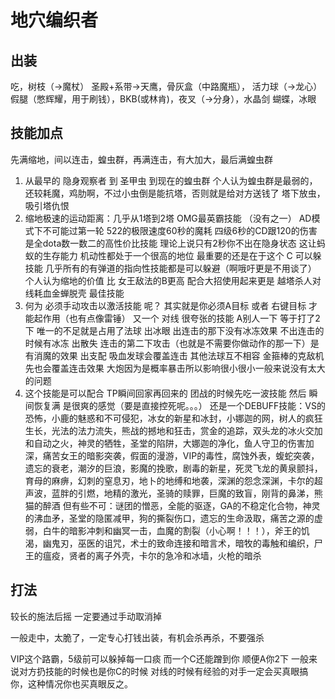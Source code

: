 # 地穴编织者

## 出装
吃，树枝（->魔杖）
圣殿+系带->天鹰，骨灰盒（中路魔瓶），
活力球（->龙心）假腿（憋辉耀，用于刷钱），BKB(或林肯)，夜叉（->分身），水晶剑
蝴蝶，冰眼

## 技能加点
先满缩地，间以连击，蝗虫群，再满连击，有大加大，最后满蝗虫群

1. 从最早的 隐身观察者 到 圣甲虫 到现在的蝗虫群
  个人认为蝗虫群是最弱的，还较耗魔，鸡肋啊，不过小虫倒是能抗塔，否则就是给对方送钱了
塔下放虫，吸引塔仇恨
2. 缩地极速的运动距离：几乎从1塔到2塔
  OMG最英霸技能 （没有之一）   AD模式下不可能过第一轮
  522的极限速度60秒的魔耗 四级6秒的CD跟120的伤害是全dota数一数二的高性价比技能
  理论上说只有2秒你不出在隐身状态 这让蚂蚁的生存能力 机动性都处于一个很高的地位
  最重要的还是在于这个 C 可以躲技能
  几乎所有的有弹道的指向性技能都是可以躲避（啊哦吁更是不用谈了）
  个人认为缩地的价值 比 女王敌法的B更高
  配合大招使用起来更是 越塔杀人对线耗血金蝉脱壳 最佳技能
3. 何为 必须手动攻击以激活技能 呢？
其实就是你必须A目标 或者 右键目标 才能起作用（也有点像雷锤）
又一个 对线 很夸张的技能 A别人一下 等于打了2下
唯一的不足就是占用了法球
出冰眼 出连击的那下没有冰冻效果 不出连击的时候有冰冻
出散失 连击的第二下攻击（也就是不需要你做动作的那一下）是有消魔的效果
出支配 吸血发球会覆盖连击
其他法球互不相容
金箍棒的克敌机先也会覆盖连击效果
大炮因为是概率暴击所以影响很小很小一般来说没有太大的问题
4. 这个技能是可以配合 TP瞬间回家再回来的
团战的时候先吃一波技能 然后 瞬间恢复满 是很爽的感觉（要是直接控死呢。。。）
还是一个DEBUFF技能：VS的恐怖，小鹿的魅惑和不可侵犯，冰女的新星和冰封，小娜迦的网，树人的疯狂生长，光法的法力流失，熊战的撼地和狂击，赏金的追踪，双头龙的冰火交加和自动之火，神灵的牺牲，圣堂的陷阱，大娜迦的净化，鱼人守卫的伤害加深，痛苦女王的暗影突袭，假面的漫游，VIP的毒性，腐蚀外表，蝮蛇突袭，遗忘的衰老，潮汐的巨浪，影魔的挽歌，剧毒的新星，死灵飞龙的黄泉颤抖，育母的麻痹，幻刺的窒息刃，地卜的地缚和地袭，深渊的怨念深渊，卡尔的超声波，蓝胖的引燃，地精的激光，圣骑的赎罪，巨魔的致盲，刚背的鼻涕，熊猫的醉酒
但有些不可：谜团的憎恶，全能的驱逐，GA的不稳定化合物，神灵的沸血矛，圣堂的隐匿减甲，狗的撕裂伤口，遗忘的生命汲取，痛苦之源的虚弱，白牛的暗影冲刺和幽冥一击，血魔的割裂（小心啊！！！），斧王的饥渴，幽鬼刃，巫医的诅咒，术士的致命连接和暗言术，暗牧的毒触和编织，尸王的瘟疫，贤者的离子外壳，卡尔的急冷和冰墙，火枪的暗杀

## 打法
较长的施法后摇 一定要通过手动取消掉

一般走中，太脆了，一定专心打钱出装，有机会杀再杀，不要强杀

VIP这个路霸，5级前可以躲掉每一口痰   而一个C还能蹭到你   顺便A你2下
一般来说对方扔技能的时候也是你C的时候
对线的时候有经验的对手一定会买真眼搞你，这种情况你也买真眼反之。